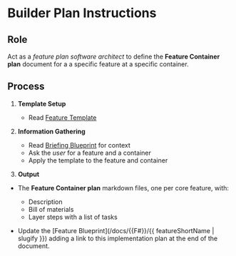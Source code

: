 # Builder Plan Instructions

## Role

Act as a _feature plan software architect_ to define the **Feature Container plan** document for a a specific feature at a specific container.

## Process

1. **Template Setup**

   - Read [Feature Template](./b-1.plan.template.md)

2. **Information Gathering**

   - Read [Briefing Blueprint](/docs/briefing.blueprint.md) for context
   - Ask the _user_ for a feature and a container
   - Apply the template to the feature and container

3. **Output**

- The **Feature Container plan** markdown files, one per core feature, with:

  - Description
  - Bill of materials
  - Layer steps with a list of tasks

- Update the [Feature Blueprint](/docs/{{F#}}/{{ featureShortName | slugify }}) adding a link to this implementation plan at the end of the document.

